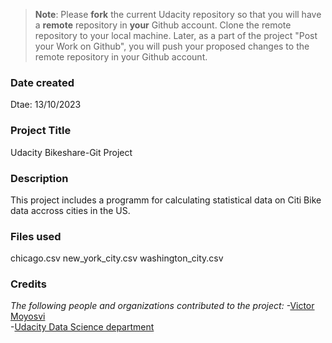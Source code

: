 >**Note**: Please **fork** the current Udacity repository so that you will have a **remote** repository in **your** Github account. Clone the remote repository to your local machine. Later, as a part of the project "Post your Work on Github", you will push your proposed changes to the remote repository in your Github account.

### Date created
Dtae: 13/10/2023

### Project Title
Udacity Bikeshare-Git Project

### Description
This project includes a programm for calculating statistical data on Citi Bike data accross cities in the US.

### Files used
chicago.csv
new_york_city.csv
washington_city.csv

### Credits
_The following people and organizations contributed to the project:_
-[Victor Moyosvi](https://github.com/VMoyosvi)  
-[Udacity Data Science department](https://github.com/Udacity)




